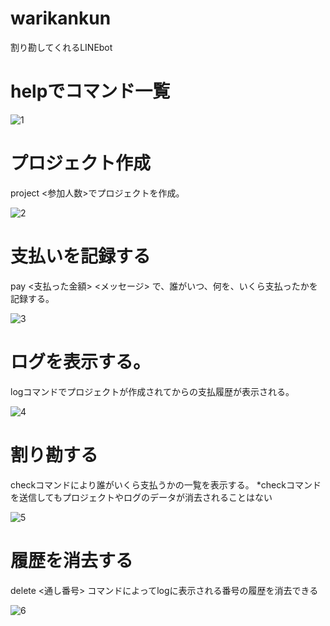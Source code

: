 # warikankun
割り勘してくれるLINEbot

# helpでコマンド一覧

![1](https://user-images.githubusercontent.com/62131533/119939868-6e03b300-bfc9-11eb-9f1b-c22b4b54a215.png)

# プロジェクト作成
project <参加人数>でプロジェクトを作成。

![2](https://user-images.githubusercontent.com/62131533/119939999-97244380-bfc9-11eb-8fdd-8b0e0fa9cfe9.png)

# 支払いを記録する
pay <支払った金額> <メッセージ> で、誰がいつ、何を、いくら支払ったかを記録する。

![3](https://user-images.githubusercontent.com/62131533/119940216-d5216780-bfc9-11eb-9ee7-2d2dfe0890de.png)

# ログを表示する。
logコマンドでプロジェクトが作成されてからの支払履歴が表示される。

![4](https://user-images.githubusercontent.com/62131533/119940217-d5b9fe00-bfc9-11eb-9a68-bd243820b6ea.png)

# 割り勘する
checkコマンドにより誰がいくら支払うかの一覧を表示する。
*checkコマンドを送信してもプロジェクトやログのデータが消去されることはない

![5](https://user-images.githubusercontent.com/62131533/119940213-d3f03a80-bfc9-11eb-85aa-14cd6bb13dc8.png)

# 履歴を消去する
delete <通し番号> コマンドによってlogに表示される番号の履歴を消去できる

![6](https://user-images.githubusercontent.com/62131533/119940215-d5216780-bfc9-11eb-883d-a45f8485b348.png)
